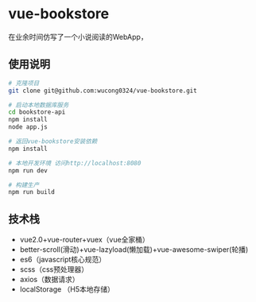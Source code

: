 # vue-bookstore

在业余时间仿写了一个小说阅读的WebApp，


## 使用说明

``` bash
# 克隆项目
git clone git@github.com:wucong0324/vue-bookstore.git

# 启动本地数据库服务
cd bookstore-api
npm install
node app.js

# 返回vue-bookstore安装依赖
npm install

# 本地开发环境 访问http://localhost:8080
npm run dev

# 构建生产
npm run build
```


## 技术栈
- vue2.0+vue-router+vuex（vue全家桶）
- better-scroll(滑动)+vue-lazyload(懒加载)+vue-awesome-swiper(轮播)
- es6（javascript核心规范）
- scss（css预处理器）
- axios（数据请求）
- localStorage （H5本地存储）